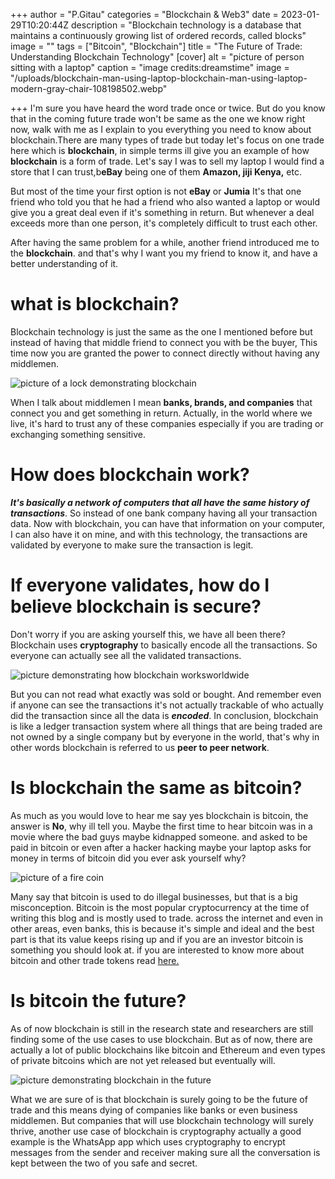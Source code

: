 +++
author = "P.Gitau"
categories = "Blockchain & Web3"
date = 2023-01-29T10:20:44Z
description = "Blockchain technology is a database that maintains a continuously growing list of ordered records, called blocks"
image = ""
tags = ["Bitcoin", "Blockchain"]
title = "The Future of Trade: Understanding Blockchain Technology"
[cover]
alt = "picture of person sitting with a laptop"
caption = "image credits:dreamstime"
image = "/uploads/blockchain-man-using-laptop-blockchain-man-using-laptop-modern-gray-chair-108198502.webp"

+++
I'm sure you have heard the word trade once or twice. But do you know that in the coming future trade won't be same as the one we know right now, walk with me as I explain to you everything you need to know about blockchain.There are many types of trade but today let's focus on one trade here which is **blockchain**, in simple terms ill give you an example of how **blockchain** is a form of trade. Let's say I was to sell my laptop I would find a store that I can trust,b**eBay** being one of them **Amazon, jiji Kenya,** etc.

But most of the time your first option is not **eBay** or **Jumia** It's that one friend who told you that he had a friend who also wanted a laptop or would give you a great deal even if it's something in return. But whenever a deal exceeds more than one person, it's completely difficult to trust each other.

After having the same problem for a while, another friend introduced me to the **blockchain**. and that's why I want you my friend to know it, and have a better understanding of it.

# what is blockchain?

Blockchain technology is just the same as the one I mentioned before but instead of having that middle friend to connect you with be the buyer, This time now you are granted the power to connect directly without having any middlemen.

![picture of a lock demonstrating blockchain](/uploads/concept-closure-protection-technology-blockchain-encryption-internet-traffic-101126214.jpg)

When I talk about middlemen I mean **banks, brands, and companies** that connect you and get something in return. Actually, in the world where we live, it's hard to trust any of these companies especially if you are trading or exchanging something sensitive.

# How does blockchain work?

**_It's basically a network of computers that all have the same history of transactions_**. So instead of one bank company having all your transaction data. Now with blockchain, you can have that information on your computer, I can also have it on mine, and with this technology, the transactions are validated by everyone to make sure the transaction is legit.

# If everyone validates, how do I believe blockchain is secure?

Don't worry if you are asking yourself this, we have all been there? Blockchain uses **cryptography** to basically encode all the transactions. So everyone can actually see all the validated transactions.

![picture demonstrating how blockchain worksworldwide](/uploads/global-network-across-planet-earth-blockchain-global-network-across-planet-earth-blockchain-elements-image-136686433.jpg)

But you can not read what exactly was sold or bought. And remember even if anyone can see the transactions it's not actually trackable of who actually did the transaction since all the data is **_encoded_**. In conclusion, blockchain is like a ledger transaction system where all things that are being traded are not owned by a single company but by everyone in the world, that's why in other words blockchain is referred to us **peer to peer network**.

# Is blockchain the same as bitcoin?

As much as you would love to hear me say yes blockchain is bitcoin, the answer is **No**, why ill tell you. Maybe the first time to hear bitcoin was in a movie where the bad guys maybe kidnapped someone. and asked to be paid in bitcoin or even after a hacker hacking maybe your laptop asks for money in terms of bitcoin did you ever ask yourself why?

![picture of a fire coin](/uploads/240_f_177349972_ucdh0krbxa2izxvg0syltdq15earynfs.jpg)

Many say that bitcoin is used to do illegal businesses, but that is a big misconception. Bitcoin is the most popular cryptocurrency at the time of writing this blog and is mostly used to trade. across the internet and even in other areas, even banks, this is because it's simple and ideal and the best part is that its value keeps rising up and if you are an investor bitcoin is something you should look at. if you are interested to know more about bitcoin and other trade tokens read [here.](https://blog.bunnieabc.com/posts/unlocking-the-power-of-solana-token-a-must-read-for-investors/)

# Is bitcoin the future?

As of now blockchain is still in the research state and researchers are still finding some of the use cases to use blockchain. But as of now, there are actually a lot of public blockchains like bitcoin and Ethereum and even types of private bitcoins which are not yet released but eventually will.

![picture demonstrating blockchain in the future](/uploads/blockchain-business-technology-hand-holding-digital-tablet-buildings-element-image-ar-elements-furnished-139623743.jpg)

What we are sure of is that blockchain is surely going to be the future of trade and this means dying of companies like banks or even business middlemen. But companies that will use blockchain technology will surely thrive, another use case of blockchain is cryptography actually a good example is the WhatsApp app which uses cryptography to encrypt messages from the sender and receiver making sure all the conversation is kept between the two of you safe and secret.